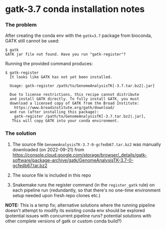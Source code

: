
# gatk-3.7 conda installation notes

### The problem

After creating the conda env with the `gatk=3.7` package from bioconda, GATK still cannot be used:

```
$ gatk
GATK jar file not found. Have you run "gatk-register"?
```

Running the provided command produces:

```
$ gatk-register
  It looks like GATK has not yet been installed.

  Usage: gatk-register /path/to/GenomeAnalysisTK[-3.7.tar.bz2|.jar]

  Due to license restrictions, this recipe cannot distribute 
  and install GATK directly. To fully install GATK, you must 
  download a licensed copy of GATK from the Broad Institute: 
    https://www.broadinstitute.org/gatk/download/ 
  and run (after installing this package):
    gatk-register /path/to/GenomeAnalysisTK[-3.7.tar.bz2|.jar], 
   This will copy GATK into your conda environment.
```


### The solution

1. The source file `GenomeAnalysisTK-3.7-0-gcfedb67.tar.bz2` was manually downloaded (on 2022-09-21) from https://console.cloud.google.com/storage/browser/_details/gatk-software/package-archive/gatk/GenomeAnalysisTK-3.7-0-gcfedb67.tar.bz2

2. The source file is included in this repo 

3. Snakemake runs the register command (in the `register_gatk` rule) on each pipeline run (redundantly, so that there's no one-time environment setup needed upon fresh repo clones etc.)


**NOTE:** This is a temp fix; alternative solutions where the running pipeline doesn't attempt to modify its existing conda env should be explored (potential issues with concurrent pipeline runs? potential solutions with other complete versions of gatk or custom conda build?)